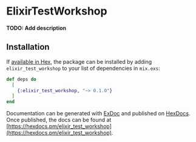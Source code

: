 # ElixirTestWorkshop

**TODO: Add description**

## Installation

If [available in Hex](https://hex.pm/docs/publish), the package can be installed
by adding `elixir_test_workshop` to your list of dependencies in `mix.exs`:

```elixir
def deps do
  [
    {:elixir_test_workshop, "~> 0.1.0"}
  ]
end
```

Documentation can be generated with [ExDoc](https://github.com/elixir-lang/ex_doc)
and published on [HexDocs](https://hexdocs.pm). Once published, the docs can
be found at [https://hexdocs.pm/elixir_test_workshop](https://hexdocs.pm/elixir_test_workshop).

